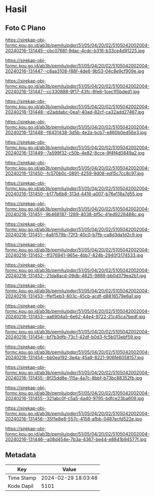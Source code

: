 # Hasil

## Foto C Plano

https://sirekap-obj-formc.kpu.go.id/ab3b/pemilu/pdpr/51/05/04/20/02/5105042002004-20240216-131445--cbc0766f-9dac-4cdc-b316-b33ce4d91225.jpg

https://sirekap-obj-formc.kpu.go.id/ab3b/pemilu/pdpr/51/05/04/20/02/5105042002004-20240216-131447--c8aa3108-f88f-4de6-9b53-04c8e9cf909e.jpg

https://sirekap-obj-formc.kpu.go.id/ab3b/pemilu/pdpr/51/05/04/20/02/5105042002004-20240216-131447--cc330888-9f17-43fc-8fe8-1cec1f5bded1.jpg

https://sirekap-obj-formc.kpu.go.id/ab3b/pemilu/pdpr/51/05/04/20/02/5105042002004-20240216-131448--d2addabc-0ea1-40ad-82cf-ca32add27467.jpg

https://sirekap-obj-formc.kpu.go.id/ab3b/pemilu/pdpr/51/05/04/20/02/5105042002004-20240216-131448--f6431438-3d5b-4e2a-bcb7-e860b0ed56e3.jpg

https://sirekap-obj-formc.kpu.go.id/ab3b/pemilu/pdpr/51/05/04/20/02/5105042002004-20240216-131449--7a599f32-c50b-4e82-8cce-9f4f4d0849a2.jpg

https://sirekap-obj-formc.kpu.go.id/ab3b/pemilu/pdpr/51/05/04/20/02/5105042002004-20240216-131450--fc570b0c-0891-4259-9d08-ed15c7cc8c97.jpg

https://sirekap-obj-formc.kpu.go.id/ab3b/pemilu/pdpr/51/05/04/20/02/5105042002004-20240216-131450--b177b6b8-313d-4416-a007-b76e118a7d55.jpg

https://sirekap-obj-formc.kpu.go.id/ab3b/pemilu/pdpr/51/05/04/20/02/5105042002004-20240216-131451--9b468187-1289-4038-bf5c-41ed9226488c.jpg

https://sirekap-obj-formc.kpu.go.id/ab3b/pemilu/pdpr/51/05/04/20/02/5105042002004-20240216-131451--4a81579b-72f3-40c0-b7fb-ca8d3da1d2c9.jpg

https://sirekap-obj-formc.kpu.go.id/ab3b/pemilu/pdpr/51/05/04/20/02/5105042002004-20240216-131452--ff376941-965e-4bb7-824b-2940f3174533.jpg

https://sirekap-obj-formc.kpu.go.id/ab3b/pemilu/pdpr/51/05/04/20/02/5105042002004-20240216-131452--21da8acd-09db-4825-9869-bb0d379ea2b1.jpg

https://sirekap-obj-formc.kpu.go.id/ab3b/pemilu/pdpr/51/05/04/20/02/5105042002004-20240216-131453--ffef5eb3-803c-45cb-acdf-d8816579e6a1.jpg

https://sirekap-obj-formc.kpu.go.id/ab3b/pemilu/pdpr/51/05/04/20/02/5105042002004-20240216-131453--aa6904a5-6e62-44e4-9722-21c45ca7bedf.jpg

https://sirekap-obj-formc.kpu.go.id/ab3b/pemilu/pdpr/51/05/04/20/02/5105042002004-20240216-131454--bf7b3dfb-73c1-42df-b0d3-fc5b013ebf59.jpg

https://sirekap-obj-formc.kpu.go.id/ab3b/pemilu/pdpr/51/05/04/20/02/5105042002004-20240216-131454--bb0ea192-3e4a-45a9-8221-906fe6058157.jpg

https://sirekap-obj-formc.kpu.go.id/ab3b/pemilu/pdpr/51/05/04/20/02/5105042002004-20240216-131455--8f25dd8e-115a-4a7c-8bbf-b73bc88352fb.jpg

https://sirekap-obj-formc.kpu.go.id/ab3b/pemilu/pdpr/51/05/04/20/02/5105042002004-20240216-131455--321abc0f-c5a5-4a40-9795-bdfce23ba609.jpg

https://sirekap-obj-formc.kpu.go.id/ab3b/pemilu/pdpr/51/05/04/20/02/5105042002004-20240216-131456--35f1e8e8-557c-4158-afbb-0487ecfd522e.jpg

https://sirekap-obj-formc.kpu.go.id/ab3b/pemilu/pdpr/51/05/04/20/02/5105042002004-20240216-131446--a08d454e-7b3a-4367-be44-e8841b94577f.jpg


## Metadata

| Key        | Value               |
| ---------- | ------------------- |
| Time Stamp | 2024-02-29 18:03:48 |
| Kode Dapil | 5101                |



